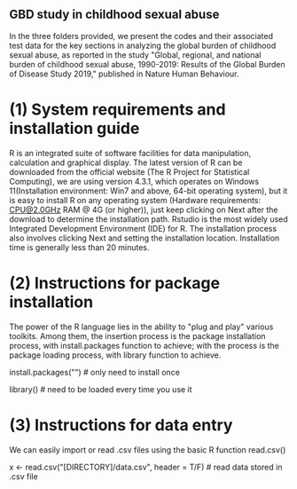 ## GBD study in childhood sexual abuse 

In the three folders provided, we present the codes and their associated test data for the key sections in analyzing the global burden of childhood sexual abuse, as reported in the study "Global, regional, and national burden of childhood sexual abuse, 1990-2019: Results of the Global Burden of Disease Study 2019," published in Nature Human Behaviour.

# (1) System requirements and installation guide

R is an integrated suite of software facilities for data manipulation, calculation and graphical display. The latest version of R can be downloaded from the official website (The R Project for Statistical Computing), we are using version 4.3.1, which operates on Windows 11(Installation environment: Win7 and above, 64-bit operating system), but it is easy to install R on any operating system (Hardware requirements: CPU@2.0GHz RAM @ 4G (or higher)), just keep clicking on Next after the download to determine the installation path. Rstudio is the most widely used Integrated Development Environment (IDE) for R. The installation process also involves clicking Next and setting the installation location. Installation time is generally less than 20 minutes.

# (2) Instructions for package installation

The power of the R language lies in the ability to "plug and play" various toolkits. Among them, the insertion process is the package installation process, with install.packages function to achieve; with the process is the package loading process, with library function to achieve. 

install.packages("")  # only need to install once

library()  # need to be loaded every time you use it

# (3) Instructions for data entry

We can easily import or read .csv files using the basic R function read.csv()

x <- read.csv("[DIRECTORY]/data.csv", header = T/F) # read data stored in .csv file
